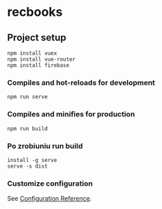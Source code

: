 # recbooks

## Project setup
```
npm install vuex
npm install vue-router
npm install firebase
```

### Compiles and hot-reloads for development
```
npm run serve
```

### Compiles and minifies for production
```
npm run build
```

### Po zrobiuniu run build
```
install -g serve
serve -s dist
```

### Customize configuration
See [Configuration Reference](https://cli.vuejs.org/config/).
